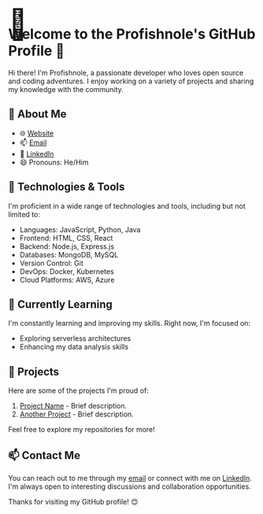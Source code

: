 <!-- HTML and CSS for Continuously Moving Emoji -->
<div style="position: relative;">
  <span style="position: absolute; font-size: 60px; animation: wave 2s infinite;">
    👋
  </span>
</div>

# Welcome to the Profishnole's GitHub Profile 👋

Hi there! I'm Profishnole, a passionate developer who loves open source and coding adventures. I enjoy working on a variety of projects and sharing my knowledge with the community.

## 🚀 About Me

- 🌐 [Website](https://www.example.com)
- 📫 [Email](mailto:your@email.com)
- 💼 [LinkedIn](https://www.linkedin.com/in/yourprofile)
- 😄 Pronouns: He/Him

## 🔧 Technologies & Tools

I'm proficient in a wide range of technologies and tools, including but not limited to:

- Languages: JavaScript, Python, Java
- Frontend: HTML, CSS, React
- Backend: Node.js, Express.js
- Databases: MongoDB, MySQL
- Version Control: Git
- DevOps: Docker, Kubernetes
- Cloud Platforms: AWS, Azure

## 🌱 Currently Learning

I'm constantly learning and improving my skills. Right now, I'm focused on:

- Exploring serverless architectures
- Enhancing my data analysis skills

## 📂 Projects

Here are some of the projects I'm proud of:

1. [Project Name](https://github.com/profishnole/project-name) - Brief description.
2. [Another Project](https://github.com/profishnole/another-project) - Brief description.

Feel free to explore my repositories for more!

## 📫 Contact Me

You can reach out to me through my [email](mailto:your@email.com) or connect with me on [LinkedIn](https://www.linkedin.com/in/yourprofile). I'm always open to interesting discussions and collaboration opportunities.

Thanks for visiting my GitHub profile! 😊
